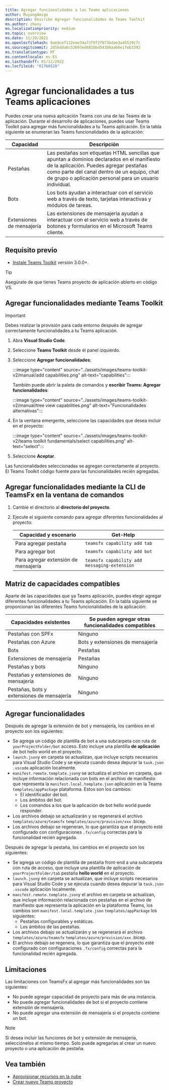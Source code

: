 ```yaml
---
title: Agregar funcionalidades a las Teams aplicaciones
author: MuyangAmigo
description: Describe Agregar funcionalidades de Teams Toolkit
ms.author: zhany
ms.localizationpriority: medium
ms.topic: overview
ms.date: 11/29/2021
ms.openlocfilehash: 8aedcef132eee34a72f0f2f873bdae3a45529c7c
ms.sourcegitcommit: 2d5bdda6c52693ed682bbd543b0aa66e1feb3392
ms.translationtype: MT
ms.contentlocale: es-ES
ms.lasthandoff: 01/12/2022
ms.locfileid: "61768528"
---
```

# <a name="add-capabilities-to-your-teams-apps"></a>Agregar funcionalidades a tus Teams aplicaciones

Puedes crear una nueva aplicación Teams con una de las Teams de la aplicación. Durante el desarrollo de aplicaciones, puedes usar Teams Toolkit para agregar más funcionalidades a tu Teams aplicación. En la tabla siguiente se enumeran las Teams funcionalidades de la aplicación:

|**Capacidad**|**Descripción**|
|--------|-------------|
| Pestañas |  Las pestañas son etiquetas HTML sencillas que apuntan a dominios declarados en el manifiesto de la aplicación. Puedes agregar pestañas como parte del canal dentro de un equipo, chat de grupo o aplicación personal para un usuario individual.|
| Bots |  Los bots ayudan a interactuar con el servicio web a través de texto, tarjetas interactivas y módulos de tareas.|
| Extensiones de mensajería | Las extensiones de mensajería ayudan a interactuar con el servicio web a través de botones y formularios en el Microsoft Teams cliente.|

## <a name="prerequisite"></a>Requisito previo

* [Instale Teams Toolkit](https://marketplace.visualstudio.com/items?itemName=TeamsDevApp.ms-teams-vscode-extension) versión 3.0.0+.

> [!TIP]
> Asegúrate de que tienes Teams proyecto de aplicación abierto en código VS.

## <a name="add-capabilities-using-teams-toolkit"></a>Agregar funcionalidades mediante Teams Toolkit

> [!IMPORTANT]
> Debes realizar la provisión para cada entorno después de agregar correctamente funcionalidades a tu Teams aplicación.

1. Abra **Visual Studio Code**.
1. Seleccione **Teams Toolkit** desde el panel izquierdo.
1. Seleccione **Agregar funcionalidades**:

    :::image type="content" source="../assets/images/teams-toolkit-v2/manual/add capabilities.png" alt-text="capabilities":::

   También puede abrir la paleta de comandos y **escribir Teams: Agregar funcionalidades**: 
      
    :::image type="content" source="../assets/images/teams-toolkit-v2/manual/tree view capabilities.png" alt-text="Funcionalidades alternativas":::

1. En la ventana emergente, seleccione las capacidades que desea incluir en el proyecto:

    :::image type="content" source="../assets/images/teams-toolkit-v2/teams toolkit fundamentals/select capabilities.png" alt-text="select":::

1. Seleccione **Aceptar**.

Las funcionalidades seleccionadas se agregan correctamente al proyecto. El Teams Toolkit código fuente para las funcionalidades recién agregadas.

## <a name="add-capabilities-using-teamsfx-cli-in-command-window"></a>Agregar funcionalidades mediante la CLI de TeamsFx en la ventana de comandos

1. Cambie el directorio al **directorio del proyecto**.
1. Ejecute el siguiente comando para agregar diferentes funcionalidades al proyecto:

   |Capacidad y escenario| Get-Help|
   |-----------------------|----------|
   |Para agregar pestaña|`teamsfx capability add tab`|
   |Para agregar bot|`teamsfx capability add bot`|
   |Para agregar extensión de mensajería|`teamsfx capability add messaging-extension`|

## <a name="supported-capabilities-matrix"></a>Matriz de capacidades compatibles

Aparte de las capacidades que ya Teams aplicación, puedes elegir agregar diferentes funcionalidades a tu Teams aplicación. En la tabla siguiente se proporcionan las diferentes Teams funcionalidades de la aplicación: 

|Capacidades existentes|Se pueden agregar otras funcionalidades compatibles|
|--------------------|--------------------|
|Pestañas con SPFx|Ninguno|
|Pestañas con Azure|Bots y extensiones de mensajería|
|Bots|Pestañas|
|Extensiones de mensajería|Pestañas|
|Pestañas y bots|Ninguno|
|Pestañas y extensiones de mensajería|Ninguno|
|Pestañas, bots y extensiones de mensajería|Ninguno|

## <a name="add-capabilities"></a>Agregar funcionalidades

Después de agregar la extensión de bot y mensajería, los cambios en el proyecto son los siguientes:

- Se agrega un código de plantilla de bot a una subcarpeta con ruta de `yourProjectFolder/bot` acceso. Esto incluye una plantilla **de aplicación** de bot hello world en el proyecto.
- `launch.json`y en carpeta se actualizan, que incluye scripts necesarios para Visual Studio Code y se ejecuta cuando desea depurar la `task.json` `.vscode` aplicación localmente. 
- `manifest.remote.template.json`y se actualiza el archivo en carpeta, que incluye información relacionada con bots en el archivo de manifiesto que representa la `manifest.local.template.json` aplicación en la Teams `templates/appPackage` plataforma. Estos son los cambios:
  - El identificador del bot.
  - Los ámbitos del bot.
  - Los comandos a los que la aplicación de bot hello world puede responder.
- Los archivos debajo se actualizarán y se regenerará el archivo `templates/azure/teamsfx` `templates/azure/provision/xxx` .bicep.
- Los archivos debajo se regeneran, lo que garantiza que el proyecto esté configurado con configuraciones `.fx/config` correctas para la funcionalidad recién agregada.

Después de agregar la pestaña, los cambios en el proyecto son los siguientes:

- Se agrega un código de plantilla de pestaña front-end a una subcarpeta con ruta de acceso, que incluye una plantilla de aplicación de `yourProjectFolder/tab` pestaña **hello world** en el proyecto.
- `launch.json`y en carpeta se actualizan, que incluye scripts necesarios para Visual Studio Code y se ejecuta cuando desea depurar la `task.json` `.vscode` aplicación localmente. 
- `manifest.remote.template.json`y el archivo en carpeta se actualizan, que incluye información relacionada con pestañas en el archivo de manifiesto que representa la aplicación en la plataforma Teams, los cambios son `manifest.local.template.json` `templates/appPackage` los siguientes:
  - Pestañas configurables y estáticas.
  - Los ámbitos de las pestañas.
- Los archivos debajo se actualizarán y se regenerará el archivo `templates/azure/teamsfx` `templates/azure/provision/xxx` .bicep.
- El archivo debajo se regenera, lo que garantiza que el proyecto esté configurado con configuraciones `.fx/config` correctas para la funcionalidad recién agregada.

## <a name="limitations"></a>Limitaciones

Las limitaciones con TeamsFx al agregar más funcionalidades son las siguientes:

- No puede agregar capacidad de proyecto para más de una instancia.
- No puede agregar funcionalidades de bot si el proyecto contiene extensión de mensajería.
- No puede agregar una extensión de mensajería si el proyecto contiene un bot.

> [!NOTE]
> Si desea incluir las funciones de bot y extensión de mensajería, selecciónelos al mismo tiempo. Solo puede agregarlas al crear un nuevo proyecto o una aplicación de pestaña.

## <a name="see-also"></a>Vea también

* [Aprovisionar recursos en la nube](provision.md)
* [Crear nuevo Teams proyecto](create-new-project.md)
